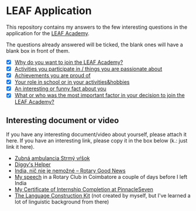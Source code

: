 # LEAF Application

This repository contains my answers to the few interesting questions in the application for the [LEAF Academy](http://www.leafacademy.eu/).

The questions already answered will be ticked, the blank ones will have a blank box in front of them.

- [x] [Why do you want to join the LEAF Academy?](Why-join.md)
- [x] [Activities you participate in / things you are passionate about](Activities-passions.md)
- [x] [Achievements you are proud of](Achievements-proud.md) <!-- this one might need a little bit revising though -->
- [x] [Your role in school or in your activities&hobbies](Your-role.md)
- [x] [An interesting or funny fact about you](Interesting-fact.md)
- [x] [What or who was the most important factor in your decision to join the LEAF Academy?](Important-factor.md)

## Interesting document or video

If you have any interesting document/video about yourself, please attach it here. If you have an interesting link, please copy it in the box below (k.: just link it here).

* [Zubná ambulancia Strmý vŕšok](http://zubnaambulancia.sk)
* [Diggy's Helper](https://diggyshelper.net)
* [India, nič nie je nemožné – Rotary Good News](http://www.floowie.com/cs/cti/rotary-good-news-c-5-2016/#/strana/24/zvacseni/100/)
* [My speech](https://youtu.be/8yTay7NOX88) in a Rotary Club in Coimbatore a couple of days before I left India
* [My Certificate of Internship Completion at PinnacleSeven](Internship-certificate.P7.png)
* [The Language Construction Kit](http://www.zompist.com/kit.html) (not created by myself, but I've learned a lot of linguistic background from there)
